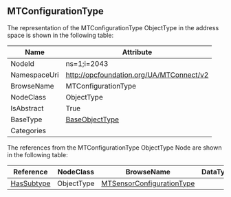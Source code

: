 <!-- objecttype -->
## MTConfigurationType
  
<!-- end of text -->
The representation of the MTConfigurationType ObjectType in the address space is shown in the following table:  

|Name|Attribute|
|---|---|
|NodeId|ns=1;i=2043|
|NamespaceUri|http://opcfoundation.org/UA/MTConnect/v2|
|BrowseName|MTConfigurationType|
|NodeClass|ObjectType|
|IsAbstract|True|
|BaseType|[BaseObjectType](../../../Core/Part5/ObjectTypes/BaseObjectType/readme.md)|
|Categories||

The references from the MTConfigurationType ObjectType Node are shown in the following table:  

|Reference|NodeClass|BrowseName|DataType|TypeDefinition|ModellingRule|
|---|---|---|---|---|---|
|[HasSubtype](../../../Core/Part3/ReferenceTypes/HasSubtype/readme.md)|ObjectType|[MTSensorConfigurationType](#MTSensorConfigurationType)||||



